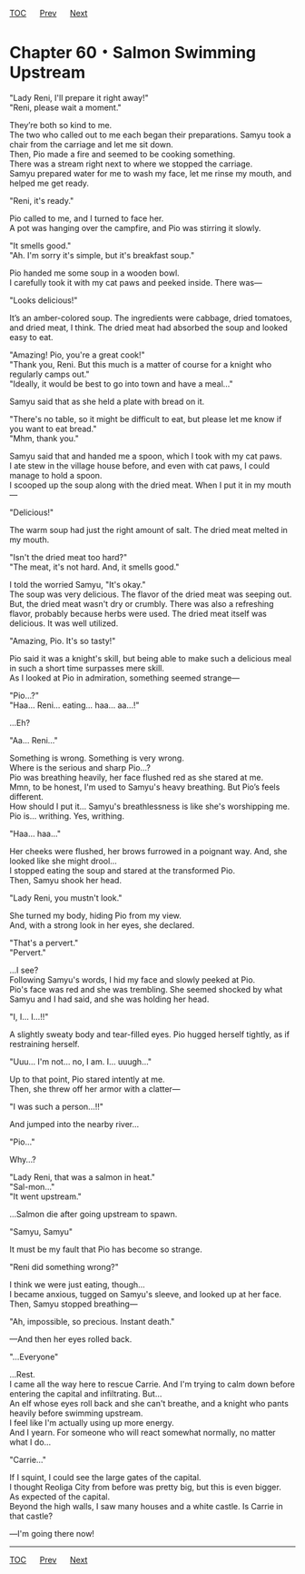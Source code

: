 [TOC](../readme.md)&nbsp;&nbsp;&nbsp;&nbsp;&nbsp;&nbsp;[Prev](Section_0059.md)&nbsp;&nbsp;&nbsp;&nbsp;&nbsp;&nbsp;[Next](Section_0061.md)



# Chapter 60・Salmon Swimming Upstream

"Lady Reni, I'll prepare it right away!"  
"Reni, please wait a moment."  
  
They’re both so kind to me.  
The two who called out to me each began their preparations. Samyu took a
chair from the carriage and let me sit down.  
Then, Pio made a fire and seemed to be cooking something.  
There was a stream right next to where we stopped the carriage.  
Samyu prepared water for me to wash my face, let me rinse my mouth, and
helped me get ready.  
  
"Reni, it's ready."  
  
Pio called to me, and I turned to face her.  
A pot was hanging over the campfire, and Pio was stirring it slowly.  
  
"It smells good."  
"Ah. I'm sorry it's simple, but it's breakfast soup."  
  
Pio handed me some soup in a wooden bowl.  
I carefully took it with my cat paws and peeked inside. There was—  
  
"Looks delicious!"  
  
It’s an amber-colored soup. The ingredients were cabbage, dried
tomatoes, and dried meat, I think. The dried meat had absorbed the soup
and looked easy to eat.  
  
"Amazing! Pio, you're a great cook!"  
"Thank you, Reni. But this much is a matter of course for a knight who
regularly camps out."  
"Ideally, it would be best to go into town and have a meal…"  
  
Samyu said that as she held a plate with bread on it.  
  
"There's no table, so it might be difficult to eat, but please let me
know if you want to eat bread."  
"Mhm, thank you."  
  
Samyu said that and handed me a spoon, which I took with my cat paws.  
I ate stew in the village house before, and even with cat paws, I could
manage to hold a spoon.  
I scooped up the soup along with the dried meat. When I put it in my
mouth—  
  
"Delicious!"  
  
The warm soup had just the right amount of salt. The dried meat melted
in my mouth.  
  
"Isn't the dried meat too hard?"  
"The meat, it's not hard. And, it smells good."  
  
I told the worried Samyu, "It's okay."  
The soup was very delicious. The flavor of the dried meat was seeping
out. But, the dried meat wasn't dry or crumbly. There was also a
refreshing flavor, probably because herbs were used. The dried meat
itself was delicious. It was well utilized.  
  
"Amazing, Pio. It's so tasty!"  
  
Pio said it was a knight's skill, but being able to make such a
delicious meal in such a short time surpasses mere skill.  
As I looked at Pio in admiration, something seemed strange—  
  
"Pio…?"  
"Haa… Reni… eating… haa… aa…!"  
  
…Eh?  
  
"Aa… Reni…"  
  
Something is wrong. Something is very wrong.  
Where is the serious and sharp Pio…?  
Pio was breathing heavily, her face flushed red as she stared at me.  
Mmn, to be honest, I'm used to Samyu's heavy breathing. But Pio’s feels
different.  
How should I put it… Samyu's breathlessness is like she's worshipping
me. Pio is… writhing. Yes, writhing.  
  
"Haa… haa…"  
  
Her cheeks were flushed, her brows furrowed in a poignant way. And, she
looked like she might drool…  
I stopped eating the soup and stared at the transformed Pio.  
Then, Samyu shook her head.  
  
"Lady Reni, you mustn't look."  
  
She turned my body, hiding Pio from my view.  
And, with a strong look in her eyes, she declared.  
  
"That's a pervert."  
"Pervert."  
  
…I see?  
Following Samyu's words, I hid my face and slowly peeked at Pio.  
Pio's face was red and she was trembling. She seemed shocked by what
Samyu and I had said, and she was holding her head.  
  
"I, I… I…!!"  
  
A slightly sweaty body and tear-filled eyes. Pio hugged herself tightly,
as if restraining herself.  
  
"Uuu… I'm not… no, I am. I… uuugh…"  
  
Up to that point, Pio stared intently at me.  
Then, she threw off her armor with a clatter—  
  
"I was such a person...!!"  
  
And jumped into the nearby river…  
  
"Pio…"  
  
Why…?  
  
"Lady Reni, that was a salmon in heat."  
"Sal-mon…"  
"It went upstream."  
  
…Salmon die after going upstream to spawn.  
  
"Samyu, Samyu"  
  
It must be my fault that Pio has become so strange.  
  
"Reni did something wrong?"  
  
I think we were just eating, though…  
I became anxious, tugged on Samyu's sleeve, and looked up at her face.  
Then, Samyu stopped breathing—  
  
"Ah, impossible, so precious. Instant death."  
  
—And then her eyes rolled back.  
  
"…Everyone"  
  
…Rest.  
I came all the way here to rescue Carrie. And I'm trying to calm down
before entering the capital and infiltrating. But…  
An elf whose eyes roll back and she can't breathe, and a knight who
pants heavily before swimming upstream.  
I feel like I'm actually using up more energy.  
And I yearn. For someone who will react somewhat normally, no matter
what I do…  
  
"Carrie…"  
  
If I squint, I could see the large gates of the capital.  
I thought Reoliga City from before was pretty big, but this is even
bigger.  
As expected of the capital.  
Beyond the high walls, I saw many houses and a white castle. Is Carrie
in that castle?  
  
―I'm going there now!  
  
  


---
[TOC](../readme.md)&nbsp;&nbsp;&nbsp;&nbsp;&nbsp;&nbsp;[Prev](Section_0059.md)&nbsp;&nbsp;&nbsp;&nbsp;&nbsp;&nbsp;[Next](Section_0061.md)

